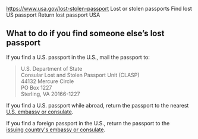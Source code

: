 

https://www.usa.gov/lost-stolen-passport
Lost or stolen passports
Find lost US passport
Return lost passport USA

## What to do if you find someone else’s lost passport

If you find a U.S. passport in the U.S., mail the passport to:

> U.S. Department of State  
> Consular Lost and Stolen Passport Unit (CLASP)  
> 44132 Mercure Circle  
> PO Box 1227  
> Sterling, VA 20166-1227

If you find a U.S. passport while abroad, return the passport to the nearest  
[U.S. embassy or consulate](https://www.usembassy.gov/).

If you find a foreign passport in the U.S., return the passport to the  
[issuing country's embassy or consulate](https://travel.state.gov/content/travel/en/consularnotification/ConsularNotificationandAccess.html).
